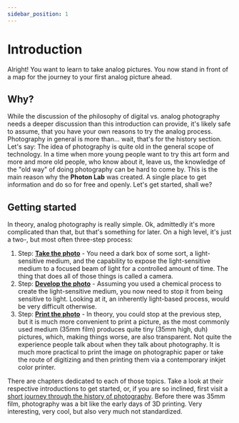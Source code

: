 ```yaml
---
sidebar_position: 1
---
```


# Introduction

Alright! You want to learn to take analog pictures. You now stand in front of a map for the journey to your first analog picture ahead. 

## Why?
While the discussion of the philosophy of digital vs. analog photography needs a deeper discussion than this introduction can provide, it's likely safe to assume, that you have your own reasons to try the analog process. Photography in general is more than... wait, that's for the history section. Let's say: The idea of photography is quite old in the general scope of technology. In a time when more young people want to try this art form and more and more old people, who know about it, leave us, the knowledge of the "old way" of doing photography can be hard to come by. This is the main reason why the **Photon Lab** was created. A single place to get information and do so for free and openly. Let's get started, shall we?

## Getting started

In theory, analog photography is really simple. Ok, admittedly it's more complicated than that, but that's something for later. On a high level, it's just a two-, but most often three-step process:
1. Step: **[Take the photo](/docs/photography/Intro)** - You need a dark box of some sort, a light-sensitive medium, and the capability to expose the light-sensitive medium to a focused beam of light for a controlled amount of time. The thing that does all of those things is called a camera.
2. Step: **[Develop the photo](/docs/development/Intro)** - Assuming you used a chemical process to create the light-sensitive medium, you now need to stop it from being sensitive to light. Looking at it, an inherently light-based process, would be very difficult otherwise.
3. Step: **[Print the photo](/docs/3-printing/Intro)** - In theory, you could stop at the previous step, but it is much more convenient to print a picture, as the most commonly used medium (35mm film) produces quite tiny (35mm high, duh) pictures, which, making things worse, are also transparent. Not quite the experience people talk about when they talk about photography. It is much more practical to print the image on photographic paper or take the route of digitizing and then printing them via a contemporary inkjet color printer.

There are chapters dedicated to each of those topics. Take a look at their respective introductions to get started, or, if you are so inclined, first visit a [short journey through the history of photography](/docs/0-history/Intro.md). Before there was 35mm film, photography was a bit like the early days of 3D printing. Very interesting, very cool, but also very much not standardized.